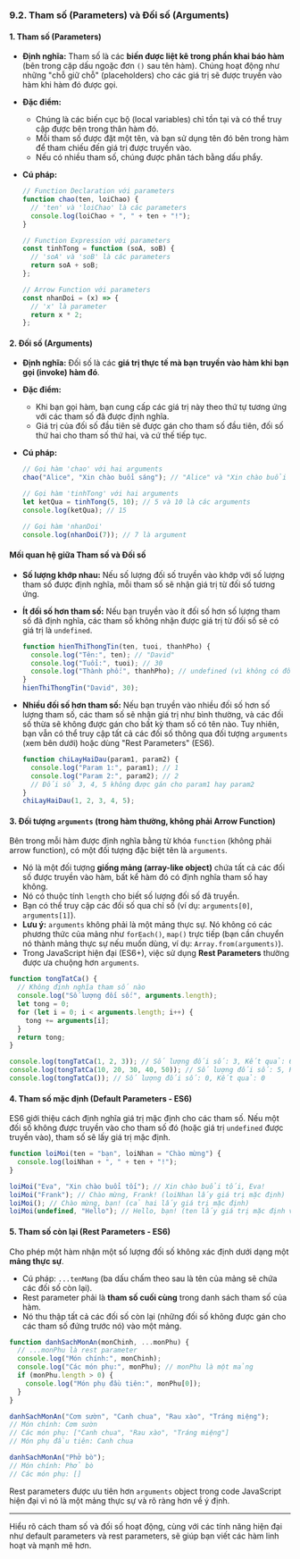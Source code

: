 ### **9.2. Tham số (Parameters) và Đối số (Arguments)**

#### **1. Tham số (Parameters)**

- **Định nghĩa:** Tham số là các **biến được liệt kê trong phần khai báo hàm** (bên trong cặp dấu ngoặc đơn `()` sau tên hàm). Chúng hoạt động như những "chỗ giữ chỗ" (placeholders) cho các giá trị sẽ được truyền vào hàm khi hàm đó được gọi.
- **Đặc điểm:**

  - Chúng là các biến cục bộ (local variables) chỉ tồn tại và có thể truy cập được bên trong thân hàm đó.
  - Mỗi tham số được đặt một tên, và bạn sử dụng tên đó bên trong hàm để tham chiếu đến giá trị được truyền vào.
  - Nếu có nhiều tham số, chúng được phân tách bằng dấu phẩy.

- **Cú pháp:**

  ```javascript
  // Function Declaration với parameters
  function chao(ten, loiChao) {
    // 'ten' và 'loiChao' là các parameters
    console.log(loiChao + ", " + ten + "!");
  }

  // Function Expression với parameters
  const tinhTong = function (soA, soB) {
    // 'soA' và 'soB' là các parameters
    return soA + soB;
  };

  // Arrow Function với parameters
  const nhanDoi = (x) => {
    // 'x' là parameter
    return x * 2;
  };
  ```

#### **2. Đối số (Arguments)**

- **Định nghĩa:** Đối số là các **giá trị thực tế mà bạn truyền vào hàm khi bạn gọi (invoke) hàm đó**.
- **Đặc điểm:**

  - Khi bạn gọi hàm, bạn cung cấp các giá trị này theo thứ tự tương ứng với các tham số đã được định nghĩa.
  - Giá trị của đối số đầu tiên sẽ được gán cho tham số đầu tiên, đối số thứ hai cho tham số thứ hai, và cứ thế tiếp tục.

- **Cú pháp:**

  ```javascript
  // Gọi hàm 'chao' với hai arguments
  chao("Alice", "Xin chào buổi sáng"); // "Alice" và "Xin chào buổi sáng" là các arguments

  // Gọi hàm 'tinhTong' với hai arguments
  let ketQua = tinhTong(5, 10); // 5 và 10 là các arguments
  console.log(ketQua); // 15

  // Gọi hàm 'nhanDoi'
  console.log(nhanDoi(7)); // 7 là argument
  ```

#### **Mối quan hệ giữa Tham số và Đối số**

- **Số lượng khớp nhau:**
  Nếu số lượng đối số truyền vào khớp với số lượng tham số được định nghĩa, mỗi tham số sẽ nhận giá trị từ đối số tương ứng.
- **Ít đối số hơn tham số:**
  Nếu bạn truyền vào ít đối số hơn số lượng tham số đã định nghĩa, các tham số không nhận được giá trị từ đối số sẽ có giá trị là `undefined`.

  ```javascript
  function hienThiThongTin(ten, tuoi, thanhPho) {
    console.log("Tên:", ten); // "David"
    console.log("Tuổi:", tuoi); // 30
    console.log("Thành phố:", thanhPho); // undefined (vì không có đối số thứ ba được truyền)
  }
  hienThiThongTin("David", 30);
  ```

- **Nhiều đối số hơn tham số:**
  Nếu bạn truyền vào nhiều đối số hơn số lượng tham số, các tham số sẽ nhận giá trị như bình thường, và các đối số thừa sẽ không được gán cho bất kỳ tham số có tên nào. Tuy nhiên, bạn vẫn có thể truy cập tất cả các đối số thông qua đối tượng `arguments` (xem bên dưới) hoặc dùng "Rest Parameters" (ES6).

  ```javascript
  function chiLayHaiDau(param1, param2) {
    console.log("Param 1:", param1); // 1
    console.log("Param 2:", param2); // 2
    // Đối số 3, 4, 5 không được gán cho param1 hay param2
  }
  chiLayHaiDau(1, 2, 3, 4, 5);
  ```

#### **3. Đối tượng `arguments` (trong hàm thường, không phải Arrow Function)**

Bên trong mỗi hàm được định nghĩa bằng từ khóa `function` (không phải arrow function), có một đối tượng đặc biệt tên là `arguments`.

- Nó là một đối tượng **giống mảng (array-like object)** chứa tất cả các đối số được truyền vào hàm, bất kể hàm đó có định nghĩa tham số hay không.
- Nó có thuộc tính `length` cho biết số lượng đối số đã truyền.
- Bạn có thể truy cập các đối số qua chỉ số (ví dụ: `arguments[0]`, `arguments[1]`).
- **Lưu ý:** `arguments` không phải là một mảng thực sự. Nó không có các phương thức của mảng như `forEach()`, `map()` trực tiếp (bạn cần chuyển nó thành mảng thực sự nếu muốn dùng, ví dụ: `Array.from(arguments)`).
- Trong JavaScript hiện đại (ES6+), việc sử dụng **Rest Parameters** thường được ưa chuộng hơn `arguments`.

```javascript
function tongTatCa() {
  // Không định nghĩa tham số nào
  console.log("Số lượng đối số:", arguments.length);
  let tong = 0;
  for (let i = 0; i < arguments.length; i++) {
    tong += arguments[i];
  }
  return tong;
}

console.log(tongTatCa(1, 2, 3)); // Số lượng đối số: 3, Kết quả: 6
console.log(tongTatCa(10, 20, 30, 40, 50)); // Số lượng đối số: 5, Kết quả: 150
console.log(tongTatCa()); // Số lượng đối số: 0, Kết quả: 0
```

#### **4. Tham số mặc định (Default Parameters - ES6)**

ES6 giới thiệu cách định nghĩa giá trị mặc định cho các tham số. Nếu một đối số không được truyền vào cho tham số đó (hoặc giá trị `undefined` được truyền vào), tham số sẽ lấy giá trị mặc định.

```javascript
function loiMoi(ten = "bạn", loiNhan = "Chào mừng") {
  console.log(loiNhan + ", " + ten + "!");
}

loiMoi("Eva", "Xin chào buổi tối"); // Xin chào buổi tối, Eva!
loiMoi("Frank"); // Chào mừng, Frank! (loiNhan lấy giá trị mặc định)
loiMoi(); // Chào mừng, bạn! (cả hai lấy giá trị mặc định)
loiMoi(undefined, "Hello"); // Hello, bạn! (ten lấy giá trị mặc định vì undefined được truyền)
```

#### **5. Tham số còn lại (Rest Parameters - ES6)**

Cho phép một hàm nhận một số lượng đối số không xác định dưới dạng một **mảng thực sự**.

- Cú pháp: `...tenMang` (ba dấu chấm theo sau là tên của mảng sẽ chứa các đối số còn lại).
- Rest parameter phải là **tham số cuối cùng** trong danh sách tham số của hàm.
- Nó thu thập tất cả các đối số còn lại (những đối số không được gán cho các tham số đứng trước nó) vào một mảng.

```javascript
function danhSachMonAn(monChinh, ...monPhu) {
  // ...monPhu là rest parameter
  console.log("Món chính:", monChinh);
  console.log("Các món phụ:", monPhu); // monPhu là một mảng
  if (monPhu.length > 0) {
    console.log("Món phụ đầu tiên:", monPhu[0]);
  }
}

danhSachMonAn("Cơm sườn", "Canh chua", "Rau xào", "Tráng miệng");
// Món chính: Cơm sườn
// Các món phụ: ["Canh chua", "Rau xào", "Tráng miệng"]
// Món phụ đầu tiên: Canh chua

danhSachMonAn("Phở bò");
// Món chính: Phở bò
// Các món phụ: []
```

Rest parameters được ưu tiên hơn `arguments` object trong code JavaScript hiện đại vì nó là một mảng thực sự và rõ ràng hơn về ý định.

---

Hiểu rõ cách tham số và đối số hoạt động, cùng với các tính năng hiện đại như default parameters và rest parameters, sẽ giúp bạn viết các hàm linh hoạt và mạnh mẽ hơn.

